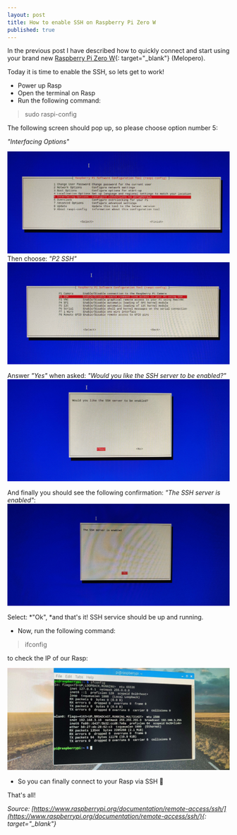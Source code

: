 ```yaml
---
layout: post
title: How to enable SSH on Raspberry Pi Zero W
published: true
---
```


In the previous post I have described how to quickly connect and start using your brand new [Raspberry Pi Zero W](https://amzn.to/2Urs28p){: target="_blank"}&nbsp;(Melopero).

Today it is time to enable the SSH, so lets get to work!

* Power up Rasp
* Open the terminal on Rasp
* Run the following command:

> sudo raspi-config

The following screen should pop up, so please choose option number 5:&nbsp;

*"Interfacing Options"*

![](/upload/pi-ssh/IMG_20190128_162053.jpg)Then choose:&nbsp;*"P2 SSH"*![](/upload/pi-ssh/IMG_20190128_162059.jpg)

Answer *"Yes"* when asked: *"Would you like the SSH server to be enabled?"*![](/upload/pi-ssh/IMG_20190128_162107.jpg)

And finally you should see the following confirmation: *"The SSH server is enabled"*:![](/upload/pi-ssh/IMG_20190128_162115.jpg)

Select: *"Ok",&nbsp;*and that's it! SSH service should be up and running.

* Now, run the following command:

> ifconfig

to check the IP of our Rasp:

![](/upload/pi-config/img-20190128-144917.jpg)

* So you can finally connect to your Rasp via SSH 🙌

That's all!

*Source:&nbsp;[https://www.raspberrypi.org/documentation/remote-access/ssh/](https://www.raspberrypi.org/documentation/remote-access/ssh/){: target="_blank"}*